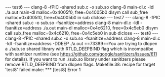 --- test6 ---
clang-8 -fPIC -shared sub.c -o sub.so
clang-8 main-dl.c -ldl
./a.out
main-dl
malloc=0x4005f0, free=0x4005b0
dlsym
call
sub_free
malloc=0x4005f0, free=0x4005b0 in sub
dlclose
--- test7 ---
clang-8 -fPIC -shared sub.c -o sub.so -fsanitize=address
clang-8 main-dl.c -ldl -fsanitize=address
./a.out
main-dl
malloc=0x4c6210, free=0x4c5eb0
dlsym
call
sub_free
malloc=0x4c6210, free=0x4c5eb0 in sub
dlclose
--- test8 ---
clang-8 -fPIC -shared sub.c -o sub.so -fsanitize=address
clang-8 main-dl.c -ldl -fsanitize=address -DDEEP
./a.out
==73389==You are trying to dlopen a ./sub.so shared library with RTLD_DEEPBIND flag which is incompatibe with sanitizer runtime (see https://github.com/google/sanitizers/issues/611 for details). If you want to run ./sub.so library under sanitizers please remove RTLD_DEEPBIND from dlopen flags.
Makefile:38: recipe for target 'test8' failed
make: *** [test8] Error 1
